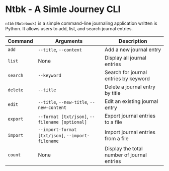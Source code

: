 # Ntbk - A Simle Journey CLI

`ntbk(Notebook)` is a simple command-line journaling application written is Python. It allows users to add, list, and search journal entries.

| Command | Arguments   | Description |
| ------- | ----------- | ----------- |
| `add`     | `--title`, `--content`| Add a new journal entry    |
| `list`    | None | Display all journal entries |
| `search`  | `--keyword` | Search for journal entries by keyword |
| `delete` | `--title` | Delete a journal entry by title |
| `edit` | `--title`, `--new-title`, `--new-content` | Edit an existing journal entry |
| `export` | `--format [txt/json]`, `--filename [optional]` | Export journal entries to a file |
| `import` | `--import-format [txt/json]`, `--import-filename` | Import journal entries from a file |
| `count` | None | Display the total number of journal entries |